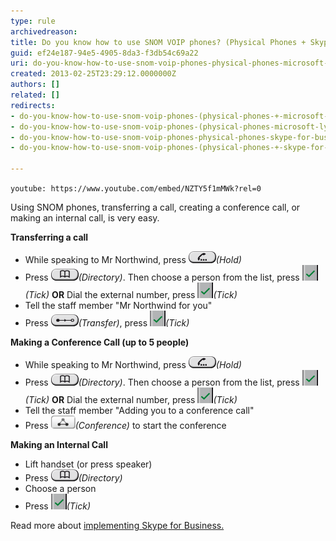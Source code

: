 ```yaml
---
type: rule
archivedreason: 
title: Do you know how to use SNOM VOIP phones? (Physical Phones + Skype for Business)
guid: ef24e187-94e5-4905-8da3-f3db54c69a22
uri: do-you-know-how-to-use-snom-voip-phones-physical-phones-microsoft-lync
created: 2013-02-25T23:29:12.0000000Z
authors: []
related: []
redirects:
- do-you-know-how-to-use-snom-voip-phones-(physical-phones-+-microsoft-lync)
- do-you-know-how-to-use-snom-voip-phones-(physical-phones-microsoft-lync)
- do-you-know-how-to-use-snom-voip-phones-physical-phones-skype-for-business
- do-you-know-how-to-use-snom-voip-phones-(physical-phones-+-skype-for-business)

---
```


`youtube: https://www.youtube.com/embed/NZTY5f1mMWk?rel=0`
 

Using SNOM phones, transferring a call, creating a conference call, or making an internal call, is very easy.

<!--endintro-->
**Transferring a call** 

* While speaking to Mr Northwind, press 
         ![](Hold.png)*(Hold)*
* Press 
         ![](Directory.png)*(Directory)*. Then choose a person from the list, press 
         ![](Tick.png)*(Tick)*
**OR** 
 Dial the external number, press 
         ![](Tick.png)*(Tick)*
* Tell the staff member "Mr Northwind for you"
* Press 
         ![](Transfer.png)*(Transfer)*, press 
         ![](Tick.png)*(Tick)*




**Making a Conference Call (up to 5 people)** 

* While speaking to Mr Northwind, press 
         ![](Hold.png)*(Hold)*
* Press 
         ![](Directory.png)*(Directory)*. Then choose a person from the list, press 
         ![](Tick.png)*(Tick)*
**OR** 
 Dial the external number, press 
         ![](Tick.png)*(Tick)*
* Tell the staff member "Adding you to a conference call"
* Press 
         ![](Conference.png)*(Conference)* to start the conference




**Making an Internal Call** 

* Lift handset (or press speaker)
* Press 
         ![](Directory.png)*(Directory)*
* Choose a person
* Press 
         ![](Tick.png)*(Tick)*



Read more about     [implementing Skype for Business.](http://www.ssw.com.au/ssw/Consulting/Lync.aspx)
